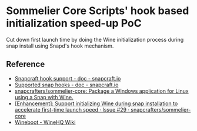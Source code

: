 # Sommelier Core Scripts' hook based initialization speed-up PoC

Cut down first launch time by doing the Wine initialization process during snap install using Snapd's hook mechanism.

## Reference

* [Snapcraft hook support - doc - snapcraft.io](https://forum.snapcraft.io/t/snapcraft-hook-support/19069)
* [Supported snap hooks - doc - snapcraft.io](https://forum.snapcraft.io/t/supported-snap-hooks/3795#heading--the-configure-hook)
* [snapcrafters/sommelier-core: Package a Windows application for Linux using a Snap with Wine.](https://github.com/snapcrafters/sommelier-core)
* [[Enhancement]: Support initializing Wine during snap installation to accelerate first-time launch speed · Issue #29 · snapcrafters/sommelier-core](https://github.com/snapcrafters/sommelier-core/issues/29)
* [Wineboot - WineHQ Wiki](https://wiki.winehq.org/Wineboot)
